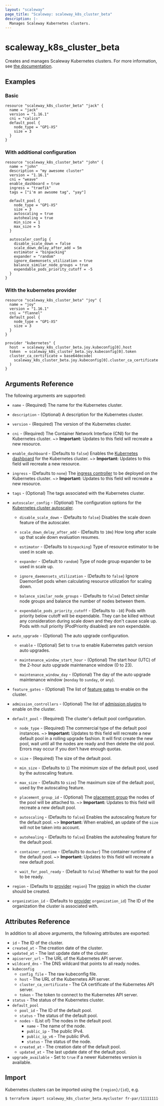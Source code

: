 ```yaml
---
layout: "scaleway"
page_title: "Scaleway: scaleway_k8s_cluster_beta"
description: |-
  Manages Scaleway Kubernetes clusters.
---
```


# scaleway_k8s_cluster_beta

Creates and manages Scaleway Kubernetes clusters. For more information, see [the documentation](https://developers.scaleway.com/en/products/k8s/api/).

## Examples

### Basic

```hcl
resource "scaleway_k8s_cluster_beta" "jack" {
  name = "jack"
  version = "1.16.1"
  cni = "calico"
  default_pool {
    node_type = "GP1-XS"
    size = 3
  }
}
```

### With additional configuration

```hcl
resource "scaleway_k8s_cluster_beta" "john" {
  name = "john"
  description = "my awesome cluster"
  version = "1.16.1"
  cni = "weave"
  enable_dashboard = true
  ingress = "traefik"
  tags = ["i'm an awsome tag", "yay"]

  default_pool {
    node_type = "GP1-XS"
    size = 3
    autoscaling = true
    autohealing = true
    min_size = 1
    max_size = 5
  }

  autoscaler_config {
    disable_scale_down = false
    scale_down_delay_after_add = 5m
    estimator = "binpacking"
    expander = "random"
    ignore_daemonsets_utilization = true
    balance_similar_node_groups = true
    expendable_pods_priority_cutoff = -5
  }
}
```

### With the kubernetes provider

```hcl
resource "scaleway_k8s_cluster_beta" "joy" {
  name = "joy"
  version = "1.16.1"
  cni = "flannel"
  default_pool {
    node_type = "GP1-XS"
    size = 3
  }
}

provider "kubernetes" {
  host  = scaleway_k8s_cluster_beta.joy.kubeconfig[0].host
  token  = scaleway_k8s_cluster_beta.joy.kubeconfig[0].token
  cluster_ca_certificate = base64decode(
    scaleway_k8s_cluster_beta.joy.kubeconfig[0].cluster_ca_certificate
  )
}
```

## Arguments Reference

The following arguments are supported:

- `name` - (Required) The name for the Kubernetes cluster.

- `description` - (Optional) A description for the Kubernetes cluster.

- `version` - (Required) The version of the Kubernetes cluster.

- `cni` - (Required) The Container Network Interface (CNI) for the Kubernetes cluster.
~> **Important:** Updates to this field will recreate a new resource.

- `enable_dashboard` - (Defaults to `false`) Enables the [Kubernetes dashboard](https://github.com/kubernetes/dashboard) for the Kubernetes cluster.
~> **Important:** Updates to this field will recreate a new resource.

- `ingress` - (Defaults to `none`) The [ingress controller](https://kubernetes.io/docs/concepts/services-networking/ingress-controllers/) to be deployed on the Kubernetes cluster.
~> **Important:** Updates to this field will recreate a new resource.

- `tags` - (Optional) The tags associated with the Kubernetes cluster.

- `autoscaler_config` - (Optional) The configuration options for the [Kubernetes cluster autoscaler](https://github.com/kubernetes/autoscaler/tree/master/cluster-autoscaler).

  - `disable_scale_down` - (Defaults to `false`) Disables the scale down feature of the autoscaler.

  - `scale_down_delay_after_add` - (Defaults to `10m`) How long after scale up that scale down evaluation resumes.

  - `estimator` - (Defaults to `binpacking`) Type of resource estimator to be used in scale up.

  - `expander` - (Default to `random`) Type of node group expander to be used in scale up.

  - `ignore_daemonsets_utilization` - (Defaults to `false`) Ignore DaemonSet pods when calculating resource utilization for scaling down.

  - `balance_similar_node_groups` - (Defaults to `false`) Detect similar node groups and balance the number of nodes between them.

  - `expendable_pods_priority_cutoff` - (Defaults to `-10`) Pods with priority below cutoff will be expendable. They can be killed without any consideration during scale down and they don't cause scale up. Pods with null priority (PodPriority disabled) are non expendable.

- `auto_upgrade` - (Optional) The auto upgrade configuration.

  - `enable` - (Optional) Set to `true` to enable Kubernetes patch version auto upgrades.

  - `maintenance_window_start_hour` - (Optional) The start hour (UTC) of the 2-hour auto upgrade maintenance window (0 to 23).

  - `maintenance_window_day` - (Optional) The day of the auto upgrade maintenance window (`monday` to `sunday`, or `any`).

- `feature_gates` - (Optional) The list of [feature gates](https://kubernetes.io/docs/reference/command-line-tools-reference/feature-gates/) to enable on the cluster.

- `admission_controllers` - (Optional) The list of [admission plugins](https://kubernetes.io/docs/reference/access-authn-authz/admission-controllers/) to enable on the cluster.

- `default_pool` - (Required) The cluster's default pool configuration.
  
  - `node_type` - (Required)  The commercial type of the default pool instances.
~> **Important:** Updates to this field will recreate a new default pool in a rolling upgrade fashion. It will first create the new pool, wait until all the nodes are ready and then delete the old pool. Errors may occur if you don't have enough quotas.

  - `size` - (Required) The size of the default pool.

  - `min_size` - (Defaults to `1`) The minimum size of the default pool, used by the autoscaling feature.

  - `max_size` - (Defaults to `size`) The maximum size of the default pool, used by the autoscaling feature.

  - `placement_group_id` - (Optional) The [placement group](https://developers.scaleway.com/en/products/instance/api/#placement-groups-d8f653) the nodes of the pool will be attached to.
~> **Important:** Updates to this field will recreate a new default pool.

  - `autoscaling` - (Defaults to `false`) Enables the autoscaling feature for the default pool.
~> **Important:** When enabled, an update of the `size` will not be taken into account.

  - `autohealing` - (Defaults to `false`) Enables the autohealing feature for the default pool.

  - `container_runtime` - (Defaults to `docker`) The container runtime of the default pool.
~> **Important:** Updates to this field will recreate a new default pool.

  - `wait_for_pool_ready` - (Default to `false`) Whether to wait for the pool to be ready.

- `region` - (Defaults to [provider](../index.html#region) `region`) The [region](../guides/regions_and_zones.html#regions) in which the cluster should be created.

- `organization_id` - (Defaults to [provider](../index.html#organization_id) `organization_id`) The ID of the organization the cluster is associated with.


## Attributes Reference

In addition to all above arguments, the following attributes are exported:

- `id` - The ID of the cluster.
- `created_at` - The creation date of the cluster.
- `updated_at` - The last update date of the cluster.
- `apiserver_url` - The URL of the Kubernetes API server.
- `wildcard_dns` - The DNS wildcard that points to all ready nodes.
- `kubeconfig`
  - `config_file` - The raw kubeconfig file.
  - `host` - The URL of the Kubernetes API server.
  - `cluster_ca_certificate` - The CA certificate of the Kubernetes API server.
  - `token` - The token to connect to the Kubernetes API server.
- `status` - The status of the Kubernetes cluster.
- `default_pool`
  - `pool_id` - The ID of the default pool.
  - `status` - The status of the default pool.
  - `nodes` - (List of) The nodes in the default pool.
    - `name` - The name of the node.
    - `public_ip` - The public IPv4.
    - `public_ip_v6` - The public IPv6.
    - `status` - The status of the node.
  - `created_at` - The creation date of the default pool.
  - `updated_at` - The last update date of the default pool.
- `upgrade_available` - Set to `true` if a newer Kubernetes version is available.

## Import

Kubernetes clusters can be imported using the `{region}/{id}`, e.g.

```bash
$ terraform import scaleway_k8s_cluster_beta.mycluster fr-par/11111111-1111-1111-1111-111111111111
```
